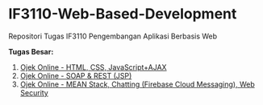 # IF3110-Web-Based-Development
Repositori Tugas IF3110 Pengembangan Aplikasi Berbasis Web

**Tugas Besar:**
1. [Ojek Online - HTML, CSS, JavaScript+AJAX](https://github.com/tugas-itb-erick/IF3110-Web-Based-Development/tree/master/TugasBesar1_2017)
2. [Ojek Online - SOAP & REST (JSP)](https://github.com/tugas-itb-erick/IF3260-Grafika-Komputer/tree/master/TugasBesar2_2017)
3. [Ojek Online - MEAN Stack, Chatting (Firebase Cloud Messaging), Web Security](https://github.com/tugas-itb-erick/IF3260-Grafika-Komputer/tree/master/TugasBesar3_2017)


